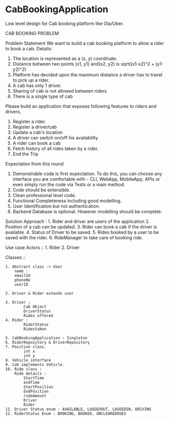 # CabBookingApplication
Low level design for Cab booking platform like Ola/Uber.

CAB BOOKING PROBLEM
 
Problem Statement
We want to build a cab booking platform to allow a rider to book a cab.
Details:
1. The location is represented as a (x, y) coordinate.
2. Distance between two points (x1, y1) and(x2, y2) is sqrt((x1-x2)^2 + (y1-y2)^2)
3. Platform has decided upon the maximum distance a driver has to travel to pick up a rider.
4. A cab has only 1 driver.
5. Sharing of cab is not allowed between riders
6. There is a single type of cab
 
Please build an application that exposes following features to riders and drivers.
1. Register a rider.
2. Register a driver/cab
3. Update a cab's location
4. A driver can switch on/off his availability
5. A rider can book a cab
6. Fetch history of all rides taken by a rider.
7. End the Trip
 
Expectation from this round
1. Demonstrable code is first expectation. To do this, you can choose any interface you are comfortable with - CLI, WebApp, MobileApp, APIs or even simply run the code via Tests or a main method.
2. Code should be extensible.
3. Clean professional level code.
4. Functional Completeness including good modelling.
5. User Identification but not authentication.
6. Backend Database is optional. However modelling should be complete.
 
 
Solution Approach : 
	1. Rider and driver are users of the application
	2. Position of a cab can be updated.
	3. Rider can book a cab if the driver is available.
	4. Status of Driver to be saved.
	5. Rides booked by a user to be saved with the rider.
	6. RideManager to take care of booking ride.

Use case Actors ::
	1. Rider
	2. Driver


Classes ::

	1. Abstract class -> User 
		name : 
		emailId
		phoneNo
		userID
		
	2. Driver & Rider extends user
	
	3. Driver : 
			Cab Object
			DriverStatus 
			Rides offered
	4. Rider :
			RiderStatus
			Ridestaken

	5. CabBookingApplication : Singleton 
	6. RiderRepository & DriverRepository
	7. Position class.
			int x 
			int y
	8. Vehicle interface 
	9. Cab implements Vehicle.
	10. Ride class : 
		Ride details : 
			StartTime
			endTime
			StartPosition
			EndPosition
			rideAmount 
			Driver 
			Rider
	11. Driver Status enum : AVAILABLE, LOGGEDOUT, LOGGEDIN, DRIVING 
	12. RiderStatus Enum : BOOKING, BOOKED, UNCLEAREDDUES
